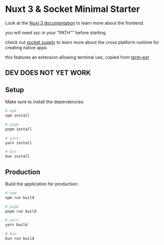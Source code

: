 # Nuxt 3 & Socket Minimal Starter

Look at the [Nuxt 3 documentation](https://nuxt.com/docs/getting-started/introduction) to learn more about the frontend.

you will need ssc in your "PATH"" before starting

check out [socket supply](https://github.com/socketsupply/socket) to learn more about the cross platform runtime for creating native apps


this features an extension allowing terminal use, copied from [term-ext](https://github.com/socketsupply/socket-examples/tree/master/socket-features/extension)


## DEV DOES NOT YET WORK

## Setup

Make sure to install the dependencies:

```bash
# npm
npm install

# pnpm
pnpm install

# yarn
yarn install

# bun
bun install
```

<!-- ## Development Server

Start the development server on `http://localhost:3000`:

```bash
# npm
npm run dev

# pnpm
pnpm run dev

# yarn
yarn dev

# bun
bun run dev
``` -->

## Production

Build the application for production:

```bash
# npm
npm run build

# pnpm
pnpm run build

# yarn
yarn build

# bun
bun run build
```



